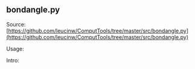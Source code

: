 ## bondangle.py

Source: [https://github.com/leucinw/ComputTools/tree/master/src/bondangle.py](https://github.com/leucinw/ComputTools/tree/master/src/bondangle.py)

Usage:

Intro:

